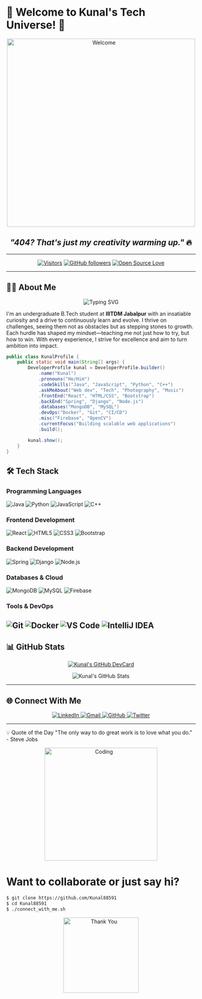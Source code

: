 # 🚀 Welcome to **Kunal's Tech Universe!** 🌌

<p align="center">
  <img src="https://media.giphy.com/media/v1.Y2lkPTc5MGI3NjExcTZxY3I4bmV2ZzV6b2V2cGZlN3JmeXJwZ2V2cWp0bGJhYjJ4eXgxcyZlcD12MV9pbnRlcm5hbF9naWZfYnlfaWQmY3Q9Zw/2Yj2jQqj0pQwE/giphy.gif" alt="Welcome" width="500">
</p>

<h2 align="center"><em>"404? That's just my creativity warming up."</em> 🔥</h2>

---

<div align="center">
  
[![Visitors](https://komarev.com/ghpvc/?username=Kunal88591&label=PROFILE+VIEWS&color=0e75b6&style=flat)](https://github.com/Kunal88591)
[![GitHub followers](https://img.shields.io/github/followers/Kunal88591?logo=github&style=social)](https://github.com/Kunal88591)
[![Open Source Love](https://badges.frapsoft.com/os/v2/open-source.svg?v=103)](https://github.com/Kunal88591)

</div>

---

## 👨‍💻 **About Me**

<p align="center">
  <img src="https://readme-typing-svg.demolab.com?font=Fira+Code&pause=1000&color=22F729&width=435&lines=Full-Stack+Developer;Tech+Enthusiast;Problem+Solver;Continuous+Learner" alt="Typing SVG" />
</p>

I'm an undergraduate B.Tech student at **IIITDM Jabalpur** with an insatiable curiosity and a drive to continuously learn and evolve. I thrive on challenges, seeing them not as obstacles but as stepping stones to growth. Each hurdle has shaped my mindset—teaching me not just how to try, but how to win. With every experience, I strive for excellence and aim to turn ambition into impact.

```java
public class KunalProfile {
    public static void main(String[] args) {
        DeveloperProfile kunal = DeveloperProfile.builder()
            .name("Kunal")
            .pronouns("He/Him")
            .codeSkills("Java", "JavaScript", "Python", "C++")
            .askMeAbout("Web dev", "Tech", "Photography", "Music")
            .frontEnd("React", "HTML/CSS", "Bootstrap")
            .backEnd("Spring", "Django", "Node.js")
            .databases("MongoDB", "MySQL")
            .devOps("Docker", "Git", "CI/CD")
            .misc("Firebase", "OpenCV")
            .currentFocus("Building scalable web applications")
            .build();

        kunal.show();
    }
}

```

## 🛠️ **Tech Stack**

### **Programming Languages**
![Java](https://img.shields.io/badge/Java-%23ED8B00.svg?style=for-the-badge&logo=java&logoColor=white)
![Python](https://img.shields.io/badge/Python-3776AB?style=for-the-badge&logo=python&logoColor=white)
![JavaScript](https://img.shields.io/badge/JavaScript-F7DF1E?style=for-the-badge&logo=javascript&logoColor=black)
![C++](https://img.shields.io/badge/C%2B%2B-%2300599C.svg?style=for-the-badge&logo=c%2B%2B&logoColor=white)

### **Frontend Development**
![React](https://img.shields.io/badge/React-20232A?style=for-the-badge&logo=react&logoColor=61DAFB)
![HTML5](https://img.shields.io/badge/HTML5-E34F26?style=for-the-badge&logo=html5&logoColor=white)
![CSS3](https://img.shields.io/badge/CSS3-1572B6?style=for-the-badge&logo=css3&logoColor=white)
![Bootstrap](https://img.shields.io/badge/Bootstrap-563D7C?style=for-the-badge&logo=bootstrap&logoColor=white)

### **Backend Development**
![Spring](https://img.shields.io/badge/Spring-6DB33F?style=for-the-badge&logo=spring&logoColor=white)
![Django](https://img.shields.io/badge/Django-092E20?style=for-the-badge&logo=django&logoColor=white)
![Node.js](https://img.shields.io/badge/Node.js-43853D?style=for-the-badge&logo=node.js&logoColor=white)

### **Databases & Cloud**
![MongoDB](https://img.shields.io/badge/MongoDB-4EA94B?style=for-the-badge&logo=mongodb&logoColor=white)
![MySQL](https://img.shields.io/badge/MySQL-4479A1?style=for-the-badge&logo=mysql&logoColor=white)
![Firebase](https://img.shields.io/badge/Firebase-039BE5?style=for-the-badge&logo=Firebase&logoColor=white)

### **Tools & DevOps**
![Git](https://img.shields.io/badge/Git-F05032?style=for-the-badge&logo=git&logoColor=white)
![Docker](https://img.shields.io/badge/Docker-2496ED?style=for-the-badge&logo=docker&logoColor=white)
![VS Code](https://img.shields.io/badge/VS%20Code-007ACC?style=for-the-badge&logo=visual-studio-code&logoColor=white)
![IntelliJ IDEA](https://img.shields.io/badge/IntelliJ%20IDEA-000000.svg?style=for-the-badge&logo=intellij-idea&logoColor=white)
---
## 📊 GitHub Stats


<p align="center">
  <a href="https://github.com/Kunal88591">
    <img src="https://github-profile-summary-cards.vercel.app/api/cards/profile-details?username=Kunal88591&theme=tokyonight" alt="Kunal's GitHub DevCard">
  </a>
</p>

<p align="center">
  <img src="https://github-readme-stats.vercel.app/api?username=Kunal88591&show_icons=true&theme=radical" alt="Kunal's GitHub Stats">
</p>

---

## 🌐 Connect With Me
<p align="center"> <a href="https://linkedin.com/in/kunal8859"> <img src="https://img.shields.io/badge/LinkedIn-0A66C2?style=for-the-badge&logo=linkedin&logoColor=white" alt="LinkedIn"> </a> <a href="mailto:kunalmeena1311@gmail.com"> <img src="https://img.shields.io/badge/Gmail-D14836?style=for-the-badge&logo=gmail&logoColor=white" alt="Gmail"> </a> <a href="https://github.com/Kunal88591"> <img src="https://img.shields.io/badge/GitHub-181717?style=for-the-badge&logo=github&logoColor=white" alt="GitHub"> </a> <a href="https://twitter.com/yourusername"> <img src="https://img.shields.io/badge/Twitter-1DA1F2?style=for-the-badge&logo=twitter&logoColor=white" alt="Twitter"> </a> </p>

---

💡 Quote of the Day
"The only way to do great work is to love what you do." - Steve Jobs

<p align="center"> <img src="https://media.giphy.com/media/v1.Y2lkPTc5MGI3NjExeW9zYXRrZ2R0a2FwNHJwMXF2bWw2dGtyeGp3eWYzaXIxYXRva2t1eSZlcD12MV9pbnRlcm5hbF9naWZfYnlfaWQmY3Q9Zw/3o7qE1YN7aBOFPRw8E/giphy.gif" alt="Coding" width="300"> </p>

# Want to collaborate or just say hi?
```bash
$ git clone https://github.com/Kunal88591
$ cd Kunal88591
$ ./connect_with_me.sh
```

<p align="center"> <img src="https://media.giphy.com/media/v1.Y2lkPTc5MGI3NjExdWQ5bWJ0aXJ2bW1iZ2R1b2JxZ3Z0bWJpZ2V0c3VwZ2VjZ3R2dG5xZiZlcD12MV9pbnRlcm5hbF9naWZfYnlfaWQmY3Q9Zw/3o7aTskHEUdgCQAXde/giphy.gif" alt="Thank You" width="200"> </p> 
